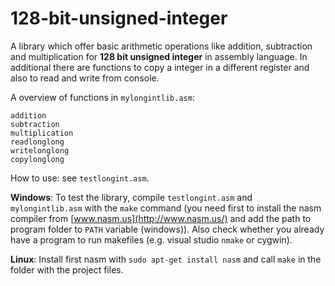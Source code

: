 # 128-bit-unsigned-integer

A library which offer basic arithmetic operations like addition, subtraction and multiplication for **128 bit unsigned integer** in assembly language. In additional there are functions to copy a integer in a different register and also to read and write from console.

A overview of functions in `mylongintlib.asm`: 

```
addition
subtraction
multiplication
readlonglong
writelonglong
copylonglong
```

How to use: see `testlongint.asm`. 

**Windows**:
To test the library, compile `testlongint.asm` and `mylongintlib.asm` with the `make` command (you need first to install the nasm compiler from [www.nasm.us](http://www.nasm.us/) and add the path to program folder to `PATH` variable (windows)). Also check whether you already have a program to run makefiles (e.g. visual studio `nmake` or cygwin). 

**Linux**:
Install first nasm with `sudo apt-get install nasm` and call `make` in the folder with the project files.
